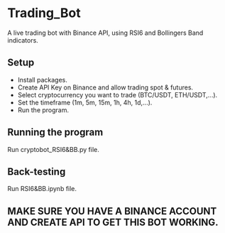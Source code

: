 # Trading_Bot
A live trading bot with Binance API, using RSI6 and Bollingers Band indicators.

## Setup
* Install packages.
* Create API Key on Binance and allow trading spot & futures.
* Select cryptocurrency you want to trade (BTC/USDT, ETH/USDT,...).
* Set the timeframe (1m, 5m, 15m, 1h, 4h, 1d,...).
* Run the program.

## Running the program
Run cryptobot_RSI6&BB.py file.

## Back-testing
Run RSI6&BB.ipynb file.

## MAKE SURE YOU HAVE A BINANCE ACCOUNT AND CREATE API TO GET THIS BOT WORKING.

